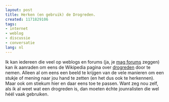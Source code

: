 ```yaml
---
layout: post
title: Herken (en gebruik) de Drogreden.
created: 1171829106
tags:
- internet
- weblog
- discussie
- conversatie
lang: nl
---
```

Ik kan iedereen die veel op weblogs en forums (ja, je [mag forums](http://www.nederlandsewoorden.nl/nw.pl?hoe=begin&woord=forum&woordenlijst=spelling) zeggen) kan ik aanraden om eens de Wikipedia pagina over [drogreden](http://nl.wikipedia.org/wiki/Drogreden) door te nemen. Alleen al om eens een beeld te krijgen van de vele manieren om een stukje of mening naar jou hand te zetten (en het dus ook te herkennen). Maar ook om stiekum hier en daar eens toe te passen. Want zeg nou zelf, als ík al weet wat een drogreden is, dan moeten échte jounralisten die wel héél vaak gebruiken.<!--break-->

